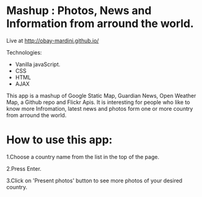 # Mashup : Photos, News and Information from arround the world.
Live at http://obay-mardini.github.io/

Technologies:
  * Vanilla javaScript.
  * CSS
  * HTML
  * AJAX
  
This app is a mashup of Google Static Map, Guardian News, Open Weather Map, a Github repo and Flickr Apis.
It is interesting for people who like to know more Infromation, latest news and photos form one or more country from arround the world.

# How to use this app:
  1.Choose a country name from the list in the top of the page.
  
  2.Press Enter.
  
  3.Click on 'Present photos' button to see more photos of your desired country.

